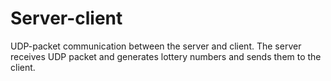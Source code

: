 # Server-client
UDP-packet communication between the server and client. The server receives UDP packet and generates lottery numbers and sends them to the client.
